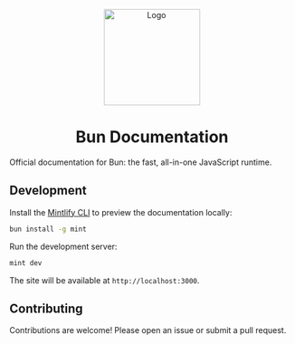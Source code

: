 <p align="center">
  <a href="https://bun.com">
		<img src="https://github.com/user-attachments/assets/50282090-adfd-4ddb-9e27-c30753c6b161" alt="Logo" height="170" />
	</a>
</p>
<h1 align="center">Bun Documentation</h1>

Official documentation for Bun: the fast, all-in-one JavaScript runtime.

## Development

Install the [Mintlify CLI](https://www.npmjs.com/package/mint) to preview the documentation locally:

```bash
bun install -g mint
```

Run the development server:

```bash
mint dev
```

The site will be available at `http://localhost:3000`.

## Contributing

Contributions are welcome! Please open an issue or submit a pull request.